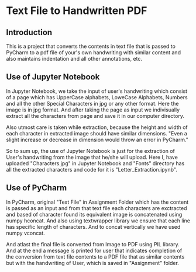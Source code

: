 # Text File to Handwritten PDF
## Introduction
This is a project that converts the contents in text file that is passed to PyCharm to a pdf file of your's own handwriting with similar content and also maintains indentation and all other annotations, etc.

## Use of Jupyter Notebook
In Jupyter Notebook, we take the input of user's handwriting which consist of a page which has UpperCase alphabets, LoweCase Alphabets, Numbers and all the other Special Characters in jpg or any other format. Here the image is in jpg format.
And after taking the page as input we indivisually extract all the characters from page and save it in our computer directory. 

Also utmost care is taken while extraction, because the height and width of each character in extracted image should have similar dimensions. "Even a slight increase or decrease in dimension would throw an error in PyCharm."

So to sum up, the use of Jupyter Notebook is just for the extraction of User's handwriting from the image that he/she will upload. Here I, have uploaded "Characters.jpg" in Jupyter Notebook and "Fonts" directory has all the extracted characters and code for it is "Letter_Extraction.ipynb".

## Use of PyCharm
In PyCharm, original "Text File" in Assignment Folder which has the content is passed as an input and from that text file each characters are exctracted and based of character found its equivalent image is concatenated using numpy hconcat. And also using textwrapper library we ensure that each line has specific length of characters. And to concat vertically we have used numpy vconcat. 

And atlast the final file is converted from Image to PDF using PIL library. And at the end a message is printed for user that indicates completion of the conversion from text file contents to a PDF file that as similar contents but with the handwriting of User, which is saved in "Assignment" folder.
